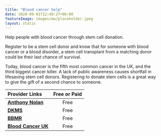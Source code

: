 ```yaml
---
title: "Blood cancer help"
date: 2020-09-01T12:49:27+06:00
featureImage: images/ma/placeholder.jpeg
layout: static
---
```


Help people with blood cancer through stem cell donation.

Register to be a stem cell donor and know that for someone with blood cancer or a blood disorder, a stem cell transplant from a matching donor could be their last chance of survival.

Today, blood cancer is the fifth most common cancer in the UK, and the third biggest cancer killer. A lack of public awareness causes shortfall in lifesaving stem cell donors. Registering to donate stem cells is a great way to give the gift of a second chance to someone.

| Provider Links      | Free or Paid  |  
| :-----------          | :--------------:      |  
| [**Anthony Nolan**](https://www.anthonynolan.org/help-save-a-life/join-stem-cell-register) | Free  | 
| [**DKMS**](https://www.dkms.org.uk/register-now) | Free  | 
| [**BBMR**](https://www.bbmr.co.uk/) | Free  | 
| [**Blood Cancer UK**](https://bloodcancer.org.uk/) | Free  | 
  

<br/><br/>






